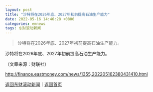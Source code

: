 ```yaml
---
layout: post
title: "沙特将在2026年底、2027年初前提高石油生产能力"
date: 2022-05-16 14:46:28 +0800
categories: emnews
tags: 东财滚动新闻
---
```

> 沙特将在2026年底、2027年初前提高石油生产能力。

<p>沙特将在2026年底、2027年初前提高石油生产能力。</p><p class="em_media">（文章来源：财联社）</p>

<http://finance.eastmoney.com/news/1355,202205162380431410.html>

[返回东财滚动新闻](//finews.withounder.com/emnews/)｜[返回首页](//finews.withounder.com/)